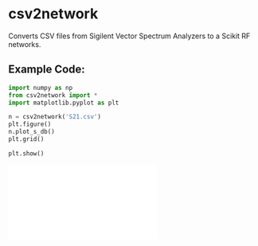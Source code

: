 # csv2network
Converts CSV files from Sigilent Vector Spectrum Analyzers to a Scikit RF networks.

## Example Code:

```python
import numpy as np
from csv2network import *
import matplotlib.pyplot as plt

n = csv2network('S21.csv')
plt.figure()
n.plot_s_db()
plt.grid()

plt.show()
```

![Resulting Image](test.py)